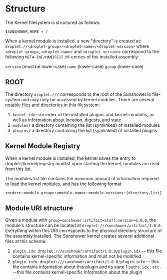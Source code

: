 # Structure

The Kernel filesystem is structured as follows:

`$SUNSHOWER_HOME = /`

When a kernel module is installed, a new "directory" is created at:
`droplet://<droplet-group>/<droplet-name>/<droplet-version>`
where `<droplet-group>`, `<droplet-name>` and `<droplet-version>` correspond to the following `META-INF/MANIFEST.MF` 
entries of the installed assembly

`version` (must be lower-case)
`name` (lower-case)
`group` (lower-case)


## ROOT
The directory `droplet:///` corresponds to the root of the Sunshower.io file-system
and may only be accessed by kernel modules. There are several notable files and directories
in this filesystem:

1. `kernel.idx`--an index of the installed plugins and kernel-modules, as well as information about location, digests, and state
1. `modules/` a directory containing the list (symlinked) of installed modules
1. `plugins/` a directory containing the list (symlinked) of installed plugins

## Kernel Module Registry
When a kernel module is installed, the kernel saves the entry to droplet://kernel/registry.modlist
upon starting the kernel, modules are read from this list.

The modules.list file contains the minimum amount of information required to load the kernel modules, and has the following format
```
<order>:<module-group>:<module-name>:<module-version>:[directory-list]
```

## Module URI structure
Given a module with `group=sunshower:artifact=stuff:version=1.0.0`, the module's structure
can be located at `droplet:///sunshower/artifact/1.0.0`.  Everything within this URI corresponds to the physical directory structure
of the assembly installed.   The Sunshower kernel creates several additional files at this scheme:

1.  `plugin.idx`: `droplet:///sunshower/artifact/1.0.0/plugin.idx` -- this file contains kernel-specific information and must not be modified
1.  `plugin.info`: `droplet:///sunshower/artifact/1.0.0/plugin.info` -- this file contains information about this plugin and its state
1   `paths.idx` : `etc.` --this file contains kernel-specific information about the plugin